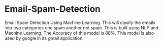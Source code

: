 # Email-Spam-Detection
Email Spam Detection Using Machine Learning.
This will clasify the emails into two categories one spam another not spam.
This is built using NLP and Machine Learning.
The Accuracy of this model is 88%.
This model is also used by google in its gmail application.
 

